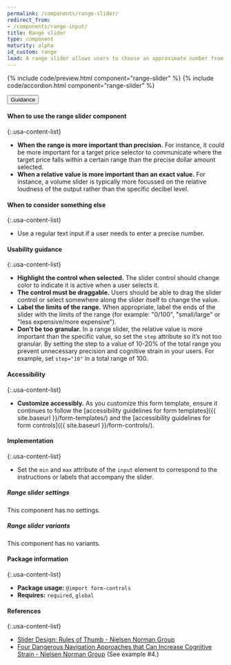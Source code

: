 ```yaml
---
permalink: /components/range-slider/
redirect_from:
- /components/range-input/
title: Range slider
type: component
maturity: alpha
id_custom: range
lead: A range slider allows users to choose an approximate number from a range.
---
```


{% include code/preview.html component="range-slider" %}
{% include code/accordion.html component="range-slider" %}

<div class="usa-accordion usa-accordion--bordered site-accordion-docs">
  <button class="usa-button-unstyled usa-accordion__button"
      aria-expanded="true" aria-controls="range-docs">
    Guidance
  </button>
  <div id="range-docs" aria-hidden="false" class="usa-accordion__content site-component-usage" markdown="1">

#### When to use the range slider component

{:.usa-content-list}

- **When the range is more important than precision.** For instance, it could be more important for a target price selector to communicate where the target price falls within a certain range than the precise dollar amount selected.
- **When a relative value is more important than an exact value.** For instance, a volume slider is typically more focussed on the relative loudness of the output rather than the specific decibel level.

#### When to consider something else

{:.usa-content-list}

- Use a regular text input if a user needs to enter a precise number.

#### Usability guidance

{:.usa-content-list}

- **Highlight the control when selected.** The slider control should change color to indicate it is active when a user selects it.
- **The control must be draggable.** Users should be able to drag the slider control or select somewhere along the slider itself to change the value.
- **Label the limits of the range.** When appropriate, label the ends of the slider with the limits of the range (for example: "0/100", "small/large" or "less expensive/more expensive").
- **Don’t be too granular.** In a range slider, the relative value is more important than the specific value, so set the `step` attribute so it’s not too granular. By setting the step to a value of 10-20% of the total range you prevent unnecessary precision and cognitive strain in your users. For example, set `step="10"` in a total range of 100.

#### Accessibility

{:.usa-content-list}

- **Customize accessibly.** As you customize this form template, ensure it continues to follow the [accessibility guidelines for form templates]({{ site.baseurl }}/form-templates/) and the [accessibility guidelines for form controls]({{ site.baseurl }}/form-controls/).

#### Implementation

{:.usa-content-list}

- Set the `min` and `max` attribute of the `input` element to correspond to the instructions or labels that accompany the slider.

<h5 id="range-slider-settings">Range slider settings</h5>
<p>This component has no settings.</p>
<h5 id="range-slider-variants">Range slider variants</h5>
<p>This component has no variants.</p>

#### Package information

{:.usa-content-list}

- **Package usage:** `@import form-controls`
- **Requires:** `required`, `global`

#### References

{:.usa-content-list}

- [Slider Design: Rules of Thumb - Nielsen Norman Group](https://www.nngroup.com/articles/gui-slider-controls/)
- [Four Dangerous Navigation Approaches that Can Increase Cognitive Strain - Nielsen Norman Group](http://www.nngroup.com/articles/navigation-cognitive-strain/) (See example #4.)

</div>
</div>
